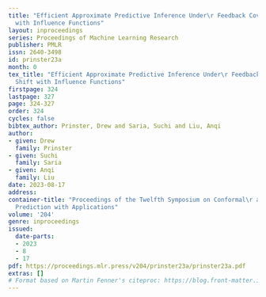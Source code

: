 ```yaml
---
title: "Efficient Approximate Predictive Inference Under\r Feedback Covariate Shift
  with Influence Functions"
layout: inproceedings
series: Proceedings of Machine Learning Research
publisher: PMLR
issn: 2640-3498
id: prinster23a
month: 0
tex_title: "Efficient Approximate Predictive Inference Under\r Feedback Covariate
  Shift with Influence Functions"
firstpage: 324
lastpage: 327
page: 324-327
order: 324
cycles: false
bibtex_author: Prinster, Drew and Saria, Suchi and Liu, Anqi
author:
- given: Drew
  family: Prinster
- given: Suchi
  family: Saria
- given: Anqi
  family: Liu
date: 2023-08-17
address:
container-title: "Proceedings of the Twelfth Symposium on Conformal\r and Probabilistic
  Prediction with Applications"
volume: '204'
genre: inproceedings
issued:
  date-parts:
  - 2023
  - 8
  - 17
pdf: https://proceedings.mlr.press/v204/prinster23a/prinster23a.pdf
extras: []
# Format based on Martin Fenner's citeproc: https://blog.front-matter.io/posts/citeproc-yaml-for-bibliographies/
---
```

